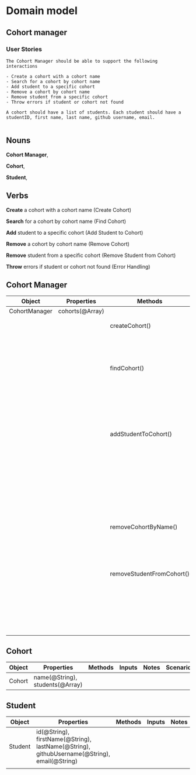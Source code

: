 # Domain model

## Cohort manager

### User Stories

```text
The Cohort Manager should be able to support the following interactions

- Create a cohort with a cohort name
- Search for a cohort by cohort name
- Add student to a specific cohort
- Remove a cohort by cohort name
- Remove student from a specific cohort
- Throw errors if student or cohort not found

A cohort should have a list of students. Each student should have a studentID, first name, last name, github username, email.


```

## Nouns

**Cohort Manager**,

**Cohort**,

**Student**,

## Verbs

**Create** a cohort with a cohort name (Create Cohort)

**Search** for a cohort by cohort name (Find Cohort)

**Add** student to a specific cohort (Add Student to Cohort)

**Remove** a cohort by cohort name (Remove Cohort)

**Remove** student from a specific cohort (Remove Student from Cohort)

**Throw** errors if student or cohort not found (Error Handling)

## Cohort Manager

| Object| Properties| Methods|Inputs| Notes | Scenario| Output  |Example|
|-------|-----------|--------|------|-------|---------|---------|-------|
| CohortManager | cohorts(@Array) |||||||
||| createCohort()| cohortName(@String)|| name is unique| @Object | `createCohort('cohort-11') => Cohort {name: cohort-11, students: []}`|
|||||| name is not unique     | @String | `createCohort('cohort-11') => "cohort-11 already exists"`|
||| findCohort()| cohortName(@String)|| cohort exists| @Object | `findCohort('cohort-11') => Cohort {name: cohort-11, students: []}`|
|||||| cohort does not exist  | Error   | `findCohort('cohort-99') => Error: "Cohort does not exist"`|
||| addStudentToCohort()      | student(@Object), cohortName(@String)   || cohort exists| @Object | `addStudentToCohort({firstName: "Pierluigi", lastName: "Capirci", github:"@PCapid3V", email: "pierluigi.capirci89@gmail.com"}, "cohort-11") => Cohort {name: 'cohort-11',students: [Student {id: 1,firstName: "Pierluigi", lastName: "Capirci", github:"@PCapid3V", email: "pierluigi.capirci89@gmail.com"} }` |
|||||| cohort does not exist  | Error   | `addStudentToCohort({}, 'cohort-33') => Error: "Cohort does not exist"`                                                                                                                                                                              |
|||||| student input invalid  | Error   | `addStudentToCohort(as, 'cohort-11') => Error:"please input a valid studentID & cohort name e.g. (1, 'cohort-11')"`                                                                                                                                 |
||| removeCohortByName()| cohortName(@String)|| cohort exists| @String | `removeCohortByName('cohort-11') => "cohort-11 removed successfully"`|
|||||| cohort does not exist  | Error   | `removeCohortByName('cohort-11') => Error: "Cohort doesn't exist"`|
||| removeStudentFromCohort() | studentId(@Number), cohortName(@String) || cohort exists| @String | `removeStudentFromCohort(2, 'cohort-11') => ' Pierluigi has successfully been removed from cohort-11'`|
|||||| cohort does not exist  | Error   | `removeStudentFromCohort(2, 'cohort-hove') => Error: "Cohort does not exist"`|
|||||| student does not exist | Error   | `removeStudentFromCohort(67, 'cohort-11') => Error: "Student does not exist"`|

## Cohort

| Object | Properties                      | Methods | Inputs | Notes | Scenario | Output | Example |
| ------ | ------------------------------- | ------- | ------ | ----- | -------- | ------ | ------- |
| Cohort | name(@String), students(@Array) |         |        |       |          |        |         |

## Student

| Object  | Properties | Methods | Inputs | Notes | Scenario | Output | Example |
| ------- | -----------| ------- | ------ | ----- | -------- | ------ | ------- |
| Student | id(@String), firstName(@String), lastName(@String), githubUsername(@String), email(@String) |
||||||
